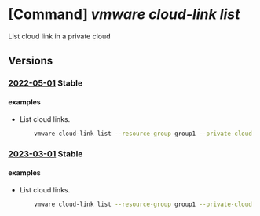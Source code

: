 # [Command] _vmware cloud-link list_

List cloud link in a private cloud

## Versions

### [2022-05-01](/Resources/mgmt-plane/L3N1YnNjcmlwdGlvbnMve30vcmVzb3VyY2Vncm91cHMve30vcHJvdmlkZXJzL21pY3Jvc29mdC5hdnMvcHJpdmF0ZWNsb3Vkcy97fS9jbG91ZGxpbmtz/2022-05-01.xml) **Stable**

<!-- mgmt-plane /subscriptions/{}/resourcegroups/{}/providers/microsoft.avs/privateclouds/{}/cloudlinks 2022-05-01 -->

#### examples

- List cloud links.
    ```bash
        vmware cloud-link list --resource-group group1 --private-cloud cloud1
    ```

### [2023-03-01](/Resources/mgmt-plane/L3N1YnNjcmlwdGlvbnMve30vcmVzb3VyY2Vncm91cHMve30vcHJvdmlkZXJzL21pY3Jvc29mdC5hdnMvcHJpdmF0ZWNsb3Vkcy97fS9jbG91ZGxpbmtz/2023-03-01.xml) **Stable**

<!-- mgmt-plane /subscriptions/{}/resourcegroups/{}/providers/microsoft.avs/privateclouds/{}/cloudlinks 2023-03-01 -->

#### examples

- List cloud links.
    ```bash
        vmware cloud-link list --resource-group group1 --private-cloud cloud1
    ```
